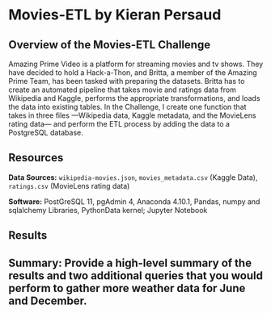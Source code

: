 # Movies-ETL by Kieran Persaud

## Overview of the Movies-ETL Challenge
Amazing Prime Video is a platform for streaming movies and tv shows. They have decided to hold a Hack-a-Thon, and Britta, a member of the Amazing Prime Team, has been tasked with preparing the datasets. Britta has to create an automated pipeline that takes movie and ratings data from Wikipedia and Kaggle, performs the appropriate transformations, and loads the data into existing tables. In the Challenge, I create one function that takes in three files —Wikipedia data, Kaggle metadata, and the MovieLens rating data— and perform the ETL process by adding the data to a PostgreSQL database.

## Resources
**Data Sources:** ```wikipedia-movies.json```, ```movies_metadata.csv``` (Kaggle Data), ```ratings.csv``` (MovieLens rating data)

**Software:** PostGreSQL 11, pgAdmin 4, Anaconda 4.10.1, Pandas, numpy and sqlalchemy Libraries, PythonData kernel; Jupyter Notebook

## Results


## Summary: Provide a high-level summary of the results and two additional queries that you would perform to gather more weather data for June and December.
